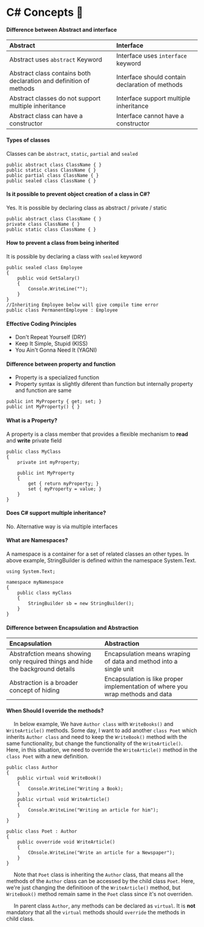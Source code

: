 # C# Concepts :slightly_smiling_face: 

#### Difference between Abstract and interface

| Abstract              | Interface                        |
|:---------------------- |:------------------------|
|Abstract uses `abstract` Keyword | Interface uses `interface` keyword |
| Abstract class contains both declaration and definition of methods | Interface should contain declaration of methods |
| Abstract classes do not support multiple inheritance| Interface support multiple inheritance|
|Abstract class can have a constructor | Interface cannot have a constructor |

#### Types of classes
Classes can be ```abstract```, ```static```, ```partial``` and ```sealed```
 ```
 public abstract class ClassName { }
 public static class ClassName { }
 public partial class ClassName { }
 public sealed class ClassName { }
 ```
 
#### Is it possible to prevent object creation of a class in C#?

Yes. It is possible by declaring class as abstract / private / static
 ```public abstract class ClassName { }
 public abstract class ClassName { }
 private class ClassName { }
 public static class ClassName { }
 ```

#### How to prevent a class from being inherited
It is possible by declaring a class with ```sealed``` keyword
```
public sealed class Employee
{
    public void GetSalary()
    {
        Console.WriteLine("");
    }
}
//Inheriting Employee below will give compile time error
public class PermanentEmployee : Employee
```

#### Effective Coding Principles

* Don't Repeat Yourself (DRY)
* Keep It Simple, Stupid (KISS)
* You Ain't Gonna Need It (YAGNI)

#### Difference between property and function

- Property is a specialized function
- Property syntax is slightly  diferent than function but internally property and function are same
```
public int MyProperty { get; set; }
public int MyProperty() { }
```
#### What is a Property?
A property is a class member that provides a flexible mechanism to **read** and **write** private field
```
public class MyClass
{
    private int myProperty;

    public int MyProperty
    {
        get { return myProperty; }
        set { myProperty = value; }
    }
}
```



#### Does C# support multiple inheritance?
No. Alternative way is via multiple interfaces

#### What are Namespaces?
A namespace is a container for a set of related classes an other types. In above example, StringBuilder is defined within the namespace System.Text.
```
using System.Text;

namespace myNamespace
{
    public class myClass
    {
        StringBuilder sb = new StringBuilder();
    }
}
```


#### Difference between Encapsulation and Abstraction

|Encapsulation|Abstraction|
|:--------------|:----------|
|Abstrafction means showing only required things and hide the background details | Encapsulation means wraping of data and method into a single unit|
|Abstraction is a broader concept of hiding |Encapsulation is like proper implementation of where you wrap methods and data|

#### When Should I override the methods?

&nbsp;&nbsp;&nbsp;&nbsp; In below example, We have ```Author class``` with ```WriteBooks()``` and ```WriteArticle()``` methods. Some day, I want to add another ```class Poet``` which inherits ```Author class``` and need to keep the ```WriteBook()``` method with the same functionality, but change the functionality of the ```WriteArticle()```. Here, in this situation, we need to override the ```WriteArticle()``` method in the ```class Poet``` with a new definition.
```
public class Author
{
    public virtual void WriteBook()
    {
        Console.WriteLine("Writing a Book);
    }
    public virtual void WriteArticle()
    {
        Console.WriteLine("Writing an article for him");
    }
}

public class Poet : Author
{
    public ovverride void WriteArticle()
    {
        COnsole.WriteLine("Write an article for a Newspaper");
    }
}
```

&nbsp;&nbsp;&nbsp;&nbsp; Note that ```Poet``` class is inheriting the ```Author``` class, that means all the methods of the ```Author``` class can be accessed by the child class ```Poet```. Here, we're just changing the definitioon of the ```WriteArticle()``` method, but ```WriteBook()``` method remain same in the ```Poet``` class since it's not overriden.

&nbsp;&nbsp;&nbsp;&nbsp; In parent class ```Author```, any methods can be declared as ```virtual```. It is **not** mandatory that all the ```virtual``` methods should ```override``` the methods in child class.



